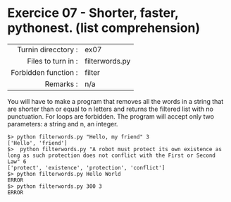 # Exercice 07 - Shorter, faster, pythonest. (list comprehension)

|                         |                    |
| -----------------------:| ------------------ |
|   Turnin direcctory :   |  ex07              |
|   Files to turn in :    |  filterwords.py    |
|   Forbidden function :  |  filter            |
|   Remarks :             |  n/a               |

You will have to make a program that removes all the words in a string that are shorter than or equal to n letters and returns the filtered list with no punctuation. For loops are forbidden.
The program will accept only two parameters: a string and n, an integer.

```console
$> python filterwords.py "Hello, my friend" 3
['Hello', 'friend']
$>  python filterwords.py "A robot must protect its own existence as long as such protection does not conflict with the First or Second Law" 6
['protect', 'existence', 'protection', 'conflict']
$> python filterwords.py Hello World
ERROR
$> python filterwords.py 300 3
ERROR
```
